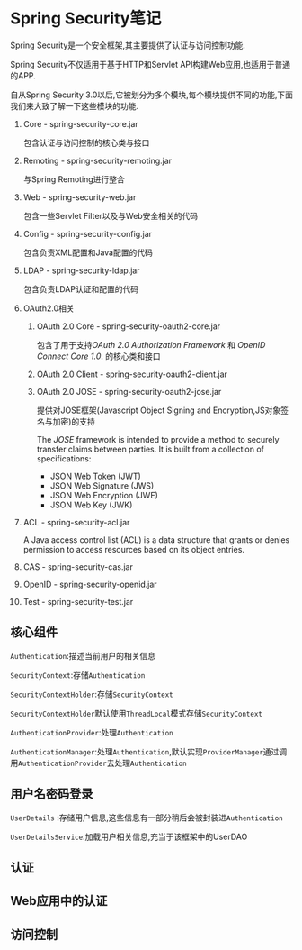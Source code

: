 # Spring Security笔记

Spring Security是一个安全框架,其主要提供了认证与访问控制功能.

Spring Security不仅适用于基于HTTP和Servlet API构建Web应用,也适用于普通的APP.

自从Spring Security 3.0以后,它被划分为多个模块,每个模块提供不同的功能,下面我们来大致了解一下这些模块的功能.

1. Core - spring-security-core.jar

   包含认证与访问控制的核心类与接口

2. Remoting - spring-security-remoting.jar

   与Spring Remoting进行整合

3. Web - spring-security-web.jar

   包含一些Servlet Filter以及与Web安全相关的代码

4. Config - spring-security-config.jar

   包含负责XML配置和Java配置的代码

5. LDAP - spring-security-ldap.jar

   包含负责LDAP认证和配置的代码

6. OAuth2.0相关

   1. OAuth 2.0 Core - spring-security-oauth2-core.jar

      包含了用于支持*OAuth 2.0 Authorization Framework* 和 *OpenID Connect Core 1.0*. 的核心类和接口

   2. OAuth 2.0 Client - spring-security-oauth2-client.jar

   3. OAuth 2.0 JOSE - spring-security-oauth2-jose.jar

      提供对JOSE框架(Javascript Object Signing and Encryption,JS对象签名与加密)的支持

      The *JOSE* framework is intended to provide a method to securely transfer claims between parties. It is built from a collection of specifications:

      - JSON Web Token (JWT)
      - JSON Web Signature (JWS)
      - JSON Web Encryption (JWE)
      - JSON Web Key (JWK)

7. ACL - spring-security-acl.jar

   A Java access control list (ACL) is a data structure that grants or denies permission to access resources based on its object entries.

8. CAS - spring-security-cas.jar

9. OpenID - spring-security-openid.jar

10. Test - spring-security-test.jar

## 核心组件

`Authentication`:描述当前用户的相关信息

`SecurityContext`:存储`Authentication`

`SecurityContextHolder`:存储`SecurityContext`

`SecurityContextHolder`默认使用`ThreadLocal`模式存储`SecurityContext`

`AuthenticationProvider`:处理`Authentication`

`AuthenticationManager`:处理`Authentication`,默认实现`ProviderManager`通过调用`AuthenticationProvider`去处理`Authentication`

## 用户名密码登录

`UserDetails` :存储用户信息,这些信息有一部分稍后会被封装进`Authentication`

`UserDetailsService`:加载用户相关信息,充当于该框架中的UserDAO





## 认证

## Web应用中的认证

## 访问控制